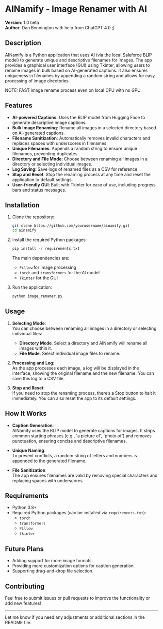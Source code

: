 # AINamify - Image Renamer with AI

**Version**: 1.0 beta  
**Author**: Dan Bennington with help from ChatGPT 4.0 ;)

## Description

AINamify is a Python application that uses AI (via the local Saleforce BLIP model) to generate unique and descriptive filenames for images. The app provides a graphical user interface (GUI) using Tkinter, allowing users to rename images in bulk based on AI-generated captions. It also ensures uniqueness in filenames by appending a random string and allows for easy processing of image directories.

NOTE: FAST image rename process even on local CPU with no GPU.

## Features

- **AI-powered Captions**: Uses the BLIP model from Hugging Face to generate descriptive image captions.
- **Bulk Image Renaming**: Rename all images in a selected directory based on AI-generated captions.
- **Filename Sanitization**: Automatically removes invalid characters and replaces spaces with underscores in filenames.
- **Unique Filenames**: Appends a random string to ensure unique filenames, preventing duplicates.
- **Directory and File Mode**: Choose between renaming all images in a directory or selecting individual images.
- **Log Saving**: Save logs of renamed files as a CSV for reference.
- **Stop and Reset**: Stop the renaming process at any time and reset the application to default settings.
- **User-friendly GUI**: Built with Tkinter for ease of use, including progress bars and status messages.

## Installation

1. Clone the repository:
   ```bash
   git clone https://github.com/yourusername/ainamify.git
   cd ainamify
   ```

2. Install the required Python packages:
   ```bash
   pip install -r requirements.txt
   ```

   The main dependencies are:
   - `Pillow` for image processing
   - `torch` and `transformers` for the AI model
   - `Tkinter` for the GUI

3. Run the application:
   ```bash
   python image_renamer.py
   ```

## Usage

1. **Selecting Mode**:  
   You can choose between renaming all images in a directory or selecting individual files:
   - **Directory Mode**: Select a directory and AINamify will rename all images within it.
   - **File Mode**: Select individual image files to rename.

2. **Processing and Log**:  
   As the app processes each image, a log will be displayed in the interface, showing the original filename and the new filename. You can save this log to a CSV file.

3. **Stop and Reset**:  
   If you need to stop the renaming process, there’s a Stop button to halt it immediately. You can also reset the app to its default settings.

## How It Works

- **Caption Generation**:  
  AINamify uses the BLIP model to generate captions for images. It strips common starting phrases (e.g., 'a picture of', 'photo of') and removes punctuation, ensuring concise and descriptive filenames.
  
- **Unique Naming**:  
  To prevent conflicts, a random string of letters and numbers is appended to the generated filename.
  
- **File Sanitization**:  
  The app ensures filenames are valid by removing special characters and replacing spaces with underscores.

## Requirements

- Python 3.8+
- Required Python packages (can be installed via `requirements.txt`):
  - `torch`
  - `transformers`
  - `Pillow`
  - `tkinter`

## Future Plans

- Adding support for more image formats.
- Providing more customization options for caption generation.
- Supporting drag-and-drop file selection.

## Contributing

Feel free to submit issues or pull requests to improve the functionality or add new features!

---

Let me know if you need any adjustments or additional sections in the README file.
